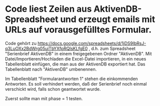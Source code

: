 # Code liest Zeilen aus AktivenDB-Spreadsheet und erzeugt emails mit URLs auf vorausgefülltes Formular.

Code gehört zu https://docs.google.com/spreadsheets/d/1jDS9IbRsJ-q3LuOXx2BdWrg05uiTbYXfpRQlsKLfgE0 , d.h. zum Spreadsheet "Serienbrief AktivenDB" in einem freigegebenen Ordner "AktivenDB".
Mit Datei/Importieren/Hochladen die Excel-Datei importieren, in ein neues Tabellenblatt einfügen, die man aus der AktivenDB exportiert hat. Das Tabellenblatt nach "AktivenDB" umbenennen.

Im Tabellenblatt "Formularantworten 1" stehen die einkommenden Antworten. Es soll verhindert werden, daß der Serienbrief noch einmal verschickt wird, falls schon geantwortet wurde.

Zuerst sollte man mit phase = 1 testen.